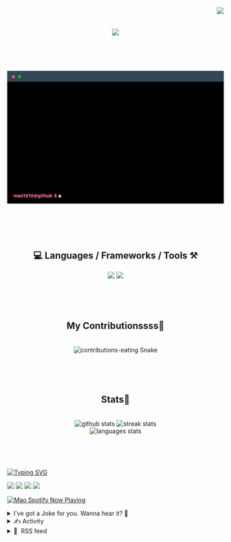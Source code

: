 <!-- VISITOR BADGE -->
<!-- https://github.com/hehuapei/visitor-badge -->

<img align="right" src="https://visitor-badge.laobi.icu/badge?page_id=mao1910.mao1910&left_color=%2379DAF9&right_color=%23FE6E96" />


<!-- TYPING SVG -->
<!-- https://github.com/DenverCoder1/readme-typing-svg -->

<h1 align="center">
    <img src="https://readme-typing-svg.herokuapp.com/?font=Righteous&size=35&center=true&vCenter=true&width=500&height=70&color=FE6E96&font=poppins&duration=5000&lines=Hi+There!+👋;+I'm+Mao!;" />
</h1>

<br/>

<!-- CODE/TERMINAL ABOUT ME -->
<h1 align="center">
<img src="./assets/terminal-5.gif" alt="Terminal" />
</h1>

<br/><br/><br/>


<!-- TECHNOLOGIES LOGOS -->
<!-- https://github.com/tandpfun/skill-icons -->

<h2 align="center">💻 Languages / Frameworks / Tools ⚒️</h2>
<div align="center">
    <img src="https://skillicons.dev/icons?i=javascript,typescript,angular,react,html,css,scss,bootstrap,cs,java,spring" />
    <img src="https://skillicons.dev/icons?i=flutter,firebase,supabase,mysql,git,github,gitlab,vscode,idea,maven,figma" />
</div>

<br/><br/><br/>


<!-- CONTRIBUTIONS SNAKE GAME -->
<!-- https://github.com/Platane/snk -->

<div align="center">
  <h2> My Contributionssss🐍 </h2>
  <br>
  <img alt="contributions-eating Snake" src="https://raw.githubusercontent.com/mao1910/mao1910/output/github-contribution-grid-snake.svg" />

  <!-- Four lines below suggested by Planate for Dark mode-->
  <picture>
  <source media="(prefers-color-scheme: dark)" srcset="github-snake-dark.svg" />
  <source media="(prefers-color-scheme: light)" srcset="github-snake.svg" />
  </picture>
  
  <br/><br/><br/>
</div>


<!-- GITHUB STATS -->
<!-- https://github.com/DenverCoder1/github-readme-streak-stats -->
<!-- https://github.com/anuraghazra/github-readme-stats -->
<!-- https://github-readme-stats-mao1910.vercel.app/ My own Vercel deployment-->

<h2 align="center"> Stats📝 </h2>
  <br>
<div align=center>
  <img width=429 src="https://github-readme-stats-mao1910.vercel.app/api?username=mao1910&count_private=true&show_icons=true&theme=dracula&rank_icon=github&hide=contribs&border_radius=10&border_color=79DAF9" alt="github stats"/>
  <img width=396 src="https://streak-stats.demolab.com/?user=mao1910&count_private=true&theme=dracula&currStreakNum=79DAF9&currStreakLabel=FE6E96&border_radius=10&border=79DAF9" alt="streak stats"/>
  <br/>
  <img src="https://github-readme-stats-mao1910.vercel.app/api/top-langs/?username=mao1910&layout=compact&theme=dracula&border_radius=10&size_weight=0.5&count_weight=0.5&border_color=79DAF9" alt="languages stats" />
</div>

<br/><br/><br/>


<!-- FOOTER -->
<!-- https://github.com/DenverCoder1/readme-typing-svg -->
<!-- https://readme-typing-svg.demolab.com/demo/ -->

<a href="https://git.io/typing-svg"><img src="https://readme-typing-svg.demolab.com?font=Poppins&pause=1000&color=FE6E96&width=535&lines=Thanks+for+dropping+by!;Feel+free+to+check+any+of+the+Socials+below+%F0%9F%91%87;Or+the+Joke+Of+The+Day+if+you're+down+for+a+giggle+%F0%9F%98%9D;Hope+to+see+you+again+%F0%9F%91%8A;Uh%3F+You're+still+here%3F;Well...+I'm+running+out+of+things+to+say...;Tell+you+what%2C+due+to+your+effort+and+perseverance%2C;I+shall+present+you+with+a+short+poem%3A;%22To+code%2C+or+not+to+code%2C+that+is+the+question%3A;Whether+'tis+nobler+in+the+IDE+to+debug;The+errors+and+issues+of+outrageous+software%2C;Or+to+take+up+the+keyboard+against+a+sea+of+bugs;And+by+coding%2C+end+them.%22;by+William+Shakespeare%2C+probably.+;Pretty+sure+that's+Hamlet's.;Alrighty%2C+this+has+been+fun.;But+I'll+restart+the+loop+now...+see+ya+soon!" alt="Typing SVG" /></a>


<!--  SOCIAL NETWORKS -->
<!-- https://github.com/alexandresanlim/Badges4-README.md-Profile -->

  <div> 
    <a href="https://www.linkedin.com/" target="_blank"><img src="https://img.shields.io/badge/-LinkedIn-%230077B5?style=for-the-badge&logo=linkedin&logoColor=white" target="_blank"></a> <!-- ADD LINKEDIN PROFILE -->
    <a href = "https://www.google.com"><img src="https://img.shields.io/badge/Portfolio-4285F4?style=for-the-badge&logo=Google-chrome&logoColor=white" target="_blank"></a> <!-- ADD PORTFOLIO WEBSITE -->
    <a href="https://discord.gg" target="_blank"><img src="https://img.shields.io/badge/Discord-7289DA?style=for-the-badge&logo=discord&logoColor=white" target="_blank"></a> <!-- ADD DISCORD -->
    <a href = "mao1910dev@gmail.com"><img src="https://img.shields.io/badge/Gmail-D14836?style=for-the-badge&logo=gmail&logoColor=white" target="_blank"></a>
  </div>


<!-- SPOTIFY PLAYING-->
<!-- https://github.com/novatorem/novatorem -->
<!-- https://spotify-now-playing-novatorem-git-main-mao1910.vercel.app/ My own Vercel deployment-->

[<img width=438px src="https://spotify-now-playing-git-main-mao1910.vercel.app//api/spotify/?border_color=FE6E96" alt="Mao Spotify Now Playing" />](https://open.spotify.com/user/31542et242zglhf42ydrtqgvuvde)


<!-- JOKE OF THE DAY -->
<!-- https://github.com/ABSphreak/readme-jokes -->
<!-- https://readme-jokes-git-master-mao1910.vercel.app/ My own Vercel deployment-->

<details>
<summary>I've got a Joke for you. Wanna hear it? 🙈</summary>

<br/>

 <tr>
 <td style="padding-top:4px"><img src = "https://readme-jokes-git-master-mao1910.vercel.app/api?&theme=dracula"></td>
 </tr>

</details>


<!-- ACTIVITY -->
<!-- https://github.com/jamesgeorge007/github-activity-readme -->


<details>
<summary>✍️ Activity</summary>

<br/>
<!-- START_SECTION:activity -->
<!--END_SECTION:activity-->

</details>


<!-- RSS FEED -->
<!-- https://github.com/gautamkrishnar/blog-post-workflow -->


<details>
<summary>📕 &nbsp;RSS feed</summary>

<br/>

<!-- BLOG-POST-LIST:START -->
 #### - [Scoped C# - What you need to know (Guide)](https://dev.to/bytehide/scoped-c-what-you-need-to-know-guide-1a4g) 
 <details><summary>Article</summary> <p>Hey there, C# enthusiasts and pros alike! Buckle up as we dive deep into the ocean of C# to uncover the true essence of ‘Scoped C#’. This journey promises to be exciting, immersive, and informative. Just like Captain Nemo’s Nautilus, we are heading for a deep dive. Ready?</p>

<h2>
  
  
  Understanding the Concept of Scoped C#
</h2>

<p>Scoped C# is a versatile feature that allows programmers to manage the lifetimes of objects, encapsulating them within blocks of code or methods. The main essence of ‘Scoped C#’ lies in controlling the accessibility and duration of variables and objects. Let’s dig deeper into this concept, unveiling the myriad facets of it as we go along.</p>

<p>A scope in C# can be defined as a block of code where a variable or a function has its existence. It’s like a house where your variables and functions live. When we talk about scoped C#, it’s about how and where in the ‘house’ these variables and functions are defined and used.<br>
</p>

<div class="highlight js-code-highlight">
<pre class="highlight csharp"><code><span class="c1">//class-level scope: variable can be accessed by all methods within the class</span>
<span class="k">public</span> <span class="k">class</span> <span class="nc">SampleClass</span>
<span class="p">{</span>
    <span class="kt">int</span> <span class="n">classLevelVariable</span> <span class="p">=</span> <span class="m">1</span><span class="p">;</span>

    <span class="k">void</span> <span class="nf">MethodOne</span><span class="p">()</span>
    <span class="p">{</span>
        <span class="kt">int</span> <span class="n">methodOneVariable</span> <span class="p">=</span> <span class="n">classLevelVariable</span><span class="p">;</span> <span class="c1">// OK</span>
    <span class="p">}</span>

    <span class="k">void</span> <span class="nf">MethodTwo</span><span class="p">()</span>
    <span class="p">{</span>
        <span class="kt">int</span> <span class="n">methodTwoVariable</span> <span class="p">=</span> <span class="n">classLevelVariable</span><span class="p">;</span> <span class="c1">// Also OK</span>
    <span class="p">}</span>
<span class="p">}</span>
</code></pre>

</div>



<p>Here, classLevelVariable is defined at the class level and hence, its scope extends to all methods within the SampleClass.</p>

<h3>
  
  
  Importance of Scoped C#
</h3>

<p>Understanding C# scoping is imperative for any C# developer. Not only it helps us control the visibility and lifespan of your variables and objects, but it also aids in maintaining code neatness and reducing errors.</p>

<p>When we talk about scoping, variables are like your belongings and scopes are like rooms in a house. You wouldn’t want your personal belongings scattered all over the house, would you? The same concept applies in programming. Scoped C# ensures that each variable and object stays confined to its appropriate block (room), facilitating organized and error-free code.<br>
</p>

<div class="highlight js-code-highlight">
<pre class="highlight csharp"><code><span class="k">public</span> <span class="k">void</span> <span class="nf">SampleMethod</span><span class="p">()</span>
<span class="p">{</span>
    <span class="c1">// Local scope inside a method</span>
    <span class="kt">int</span> <span class="n">localVariable</span> <span class="p">=</span> <span class="m">1</span><span class="p">;</span>

    <span class="k">if</span> <span class="p">(</span><span class="k">true</span><span class="p">)</span>
    <span class="p">{</span>
        <span class="c1">// Block scope inside the 'if' statement</span>
        <span class="kt">int</span> <span class="n">blockVariable</span> <span class="p">=</span> <span class="n">localVariable</span><span class="p">;</span> <span class="c1">// OK</span>
    <span class="p">}</span>

    <span class="c1">// Error: blockVariable doesn't exist here</span>
    <span class="kt">int</span> <span class="n">anotherVariable</span> <span class="p">=</span> <span class="n">blockVariable</span><span class="p">;</span> 
<span class="p">}</span>
</code></pre>

</div>



<p>In this example, the blockVariable is defined within the ‘if’ block and is not accessible outside it. Trying to use blockVariable outside the ‘if’ block results in an error. This prevents misuse and creates clear, compartmentalized (or “scoped”) code.<br>
</p>

<div class="highlight js-code-highlight">
<pre class="highlight csharp"><code><span class="k">using</span> <span class="p">(</span><span class="n">SqlConnection</span> <span class="n">connection</span> <span class="p">=</span> <span class="k">new</span> <span class="nf">SqlConnection</span><span class="p">(</span><span class="n">connectionString</span><span class="p">))</span>
<span class="p">{</span>
    <span class="n">connection</span><span class="p">.</span><span class="nf">Open</span><span class="p">();</span>
    <span class="c1">// Perform database operations</span>
    <span class="kt">var</span> <span class="n">command</span> <span class="p">=</span> <span class="k">new</span> <span class="nf">SqlCommand</span><span class="p">(</span><span class="n">queryString</span><span class="p">,</span> <span class="n">connection</span><span class="p">);</span>
    <span class="n">command</span><span class="p">.</span><span class="nf">ExecuteNonQuery</span><span class="p">();</span>
<span class="p">}</span> 
<span class="c1">// Connection is automatically closed as we leave the defined scope</span>
</code></pre>

</div>



<p>Here, the scope is clearly defined for the SqlConnection object. The database connection is automatically closed once we step out of the using block. This way, Scoped C# not only makes your code manageable and efficient but also ensures optimal use of resources by automatically handling the disposal of objects saving you from potential memory leaks.</p>

<p>As you can see, learning the ropes of scoping in C# is more than just the icing on the cake — it’s more like the entire recipe!</p>

<h2>
  
  
  Introduction to AddScoped C#
</h2>

<p>The term ‘AddScoped C#’ might seem like techno-jargon at first, but once you understand it, you’ll see it’s rather straightforward. It’s a method that comes from ASP.NET Core’s built-in service container. It is used for setting up services to be used via dependency injection.</p>

<p>When we say AddScoped, it means a new instance of the specified service is created and shared within each individual request to the application. That’s how it helps in managing resource utilization and isolation during the processing of HTTP requests.</p>

<p>Here’s a little secret: <em>AddScoped</em> is like the tailor of the programming world – just like a tailor stitches each outfit uniquely for each customer order, AddScoped creates a unique service instance for each unique request.<br>
</p>

<div class="highlight js-code-highlight">
<pre class="highlight csharp"><code><span class="k">public</span> <span class="k">void</span> <span class="nf">ConfigureServices</span><span class="p">(</span><span class="n">IServiceCollection</span> <span class="n">services</span><span class="p">)</span>
<span class="p">{</span>
    <span class="n">services</span><span class="p">.</span><span class="n">AddScoped</span><span class="p">&lt;</span><span class="n">IMyService</span><span class="p">,</span> <span class="n">MyService</span><span class="p">&gt;();</span>
<span class="p">}</span>
</code></pre>

</div>



<p>By invoking ‘AddScoped’ in the ‘ConfigureServices’ method, you’re telling .NET to add a scoped service of type ‘IMyService’ that, when requested, will return an instance of ‘MyService’.</p>

<h3>
  
  
  Use Cases of AddScoped C#
</h3>

<p>It’s easy to get lost in the world of codes and methods. That’s why it’s important to understand where and how to use our newly acquired AddScoped knowledge. In C#, whenever we need to maintain a consistent behavior within a single transaction or a single HTTP request, that’s where AddScoped comes into play. Let’s say we are processing an HTTP Request in an MVC application and we have a service that retrieves user data from a database.<br>
</p>

<div class="highlight js-code-highlight">
<pre class="highlight csharp"><code><span class="n">services</span><span class="p">.</span><span class="n">AddScoped</span><span class="p">&lt;</span><span class="n">IUserDataService</span><span class="p">,</span> <span class="n">UserDataService</span><span class="p">&gt;();</span>
</code></pre>

</div>



<p>This code registers the UserDataService using an interface IUserDataService with a scoped lifetime. This means, within the scope of a single request, whenever IUserDataService is injected or used, it will provide the same instance of UserDataService. This ensures data consistency within a single transaction or request.</p>

<p>Let’s look at another scenario. Suppose you have a shopping cart functionality and you want each user or client to maintain their own cart-contents during their session or while their request is being processed.<br>
</p>

<div class="highlight js-code-highlight">
<pre class="highlight csharp"><code><span class="n">services</span><span class="p">.</span><span class="n">AddScoped</span><span class="p">&lt;</span><span class="n">IShoppingCartService</span><span class="p">,</span> <span class="n">ShoppingCartService</span><span class="p">&gt;();</span>
</code></pre>

</div>



<p>Here, the ShoppingCartService instance created for each unique request (or user) will be different, ensuring a unique, private cart for each user.</p>

<p>In essence, AddScoped proves to be a game-changer in scenarios demanding consistency per request and user-specific behavioral patterns. It simplifies resource management and enables smoother application performance. It’s like having a personal assistant entrusted with the task of remembering and managing specific chores for you; it’s that efficient!</p>

<h3>
  
  
  Implementing C# File Scoped Namespace in Projects
</h3>

<p>Time to dive into the practical world and iron out the theory with some concrete examples of file scoped namespace.</p>

<p>The traditional namespace declaration looked something like this:<br>
</p>

<div class="highlight js-code-highlight">
<pre class="highlight csharp"><code><span class="k">namespace</span> <span class="nn">Project</span>
<span class="p">{</span>
    <span class="k">class</span> <span class="nc">MyClass</span>
    <span class="p">{</span>
    <span class="p">}</span>
<span class="p">}</span>
</code></pre>

</div>



<p>In the above lines of code, we’ve created a namespace ‘Project’ and a class ‘MyClass’. You can see ‘MyClass’ is indented as it is inside the namespace ‘Project’ braces.</p>

<p>While nothing is wrong with this approach, C# 10 presents the file-scoped namespace, allowing for a sleeker declaration.<br>
</p>

<div class="highlight js-code-highlight">
<pre class="highlight csharp"><code><span class="k">namespace</span> <span class="nn">Project</span><span class="p">;</span>
<span class="k">class</span> <span class="nc">MyClass</span>
<span class="p">{</span>
<span class="p">}</span>
</code></pre>

</div>



<p>As you can notice, the class declaration is at the same indent level as the namespace declaration itself. Not a single character more than necessary. You can immediately notice how it removes the extra indentations and reduces the clutter in the code, making it more readable.</p>

<p>This is the power of the “C# file scoped namespace”. It serves to be a crucial organizational tool that works wonders for larger files where there are multiple classes, as it significantly cuts down on unnecessary indentation.</p>

<p>Imagine having a large piece of code that spans multiple pages; decluttering and tidiness that file-scoped namespace offers can be a real lifesaver. The less clutter there is, the easier it is to read and maintain the code. So next time you’re working on a large project, consider using the file-scoped namespace feature to give your code a cleaner and neater look and enhance readability.</p>

<p>C# Scoped Services form a significant part of the ASP.NET core services. Generally, three types of service lifetimes exist in ASP.NET Core: Singleton, Transient, and Scoped. Scoped services hold a unique position as they are created once per client request (connection). This allows you to share resources within a request, making your programming more efficient.</p>

<h3>
  
  
  Advantages of C# Scoped Services
</h3>

<p>There are several advantages to using Scoped services in C#. Here are a few of them with corresponding code examples.</p>

<ul>
<li>  <strong>Share Resources</strong> – Scoped services allow you to instantiate a service once and share it across your application. This can be advantageous when several parts of complex applications need to communicate with each other, as shown below:
</li>
</ul>

<div class="highlight js-code-highlight">
<pre class="highlight csharp"><code><span class="k">public</span> <span class="k">void</span> <span class="nf">ConfigureServices</span><span class="p">(</span><span class="n">IServiceCollection</span> <span class="n">services</span><span class="p">)</span>
<span class="p">{</span>
    <span class="c1">// Registering our service with AddScoped </span>
    <span class="n">services</span><span class="p">.</span><span class="n">AddScoped</span><span class="p">&lt;</span><span class="n">IMyService</span><span class="p">,</span> <span class="n">MyService</span><span class="p">&gt;();</span>
    <span class="c1">// Now MyService can be shared and utilized within the application scope</span>
<span class="p">}</span>
</code></pre>

</div>



<p>In this code example, we’ve added to the collection of services. This service can now be shared and utilized within the application scope.</p>

<ul>
<li>  <strong>Less Memory Consumption</strong> – Since the service is created once for each user request, rather than each call within the request, there is less memory consumption as compared to Transient services. This aids in creating applications that are memory efficient.
</li>
</ul>

<div class="highlight js-code-highlight">
<pre class="highlight csharp"><code><span class="k">public</span> <span class="k">class</span> <span class="nc">MyController</span> <span class="p">:</span> <span class="n">Controller</span>
<span class="p">{</span>
    <span class="k">private</span> <span class="k">readonly</span> <span class="n">IMyService</span> <span class="n">_myService</span><span class="p">;</span> <span class="c1">// Scoped service instance</span>

    <span class="c1">// The instance is injected through a constructor</span>
    <span class="k">public</span> <span class="nf">MyController</span><span class="p">(</span><span class="n">IMyService</span> <span class="n">myService</span><span class="p">)</span>
    <span class="p">{</span>
        <span class="n">_myService</span> <span class="p">=</span> <span class="n">myService</span><span class="p">;</span>
    <span class="p">}</span>

    <span class="k">public</span> <span class="n">IActionResult</span> <span class="nf">Index</span><span class="p">()</span>
    <span class="p">{</span>
        <span class="n">_myService</span><span class="p">.</span><span class="nf">DoThings</span><span class="p">();</span> <span class="c1">// Usage of the same instance initiated per request</span>
        <span class="k">return</span> <span class="nf">View</span><span class="p">();</span>
    <span class="p">}</span>
<span class="p">}</span>
</code></pre>

</div>



<p>In this code example, any usage of the object in an action method would refer to the same instance of throughout the entire request.</p>

<ul>
<li>  <strong>Better Data Consistency</strong> – If a service is retrieving and working on data, Scoped services provide better data consistency since the same instance of the service is used through a single request.
</li>
</ul>

<div class="highlight js-code-highlight">
<pre class="highlight csharp"><code><span class="k">public</span> <span class="k">class</span> <span class="nc">MyActionFilter</span> <span class="p">:</span> <span class="n">IActionFilter</span>
<span class="p">{</span>
    <span class="k">private</span> <span class="k">readonly</span> <span class="n">IMyDataService</span> <span class="n">_myDataService</span><span class="p">;</span>

    <span class="k">public</span> <span class="nf">MyActionFilter</span><span class="p">(</span><span class="n">IMyDataService</span> <span class="n">myDataService</span><span class="p">)</span>
    <span class="p">{</span>
        <span class="n">_myDataService</span> <span class="p">=</span> <span class="n">myDataService</span><span class="p">;</span>
    <span class="p">}</span>

    <span class="k">public</span> <span class="k">void</span> <span class="nf">OnActionExecuting</span><span class="p">(</span><span class="n">ActionExecutingContext</span> <span class="n">context</span><span class="p">)</span>
    <span class="p">{</span>
        <span class="kt">var</span> <span class="n">data</span> <span class="p">=</span> <span class="n">_myDataService</span><span class="p">.</span><span class="nf">RetrieveData</span><span class="p">();</span>
        <span class="c1">// The same instance of MyDataService is used for retrieving data</span>
    <span class="p">}</span>

    <span class="k">public</span> <span class="k">void</span> <span class="nf">OnActionExecuted</span><span class="p">(</span><span class="n">ActionExecutedContext</span> <span class="n">context</span><span class="p">)</span> <span class="p">{</span> <span class="p">}</span>
<span class="p">}</span>
</code></pre>

</div>



<p>In this case, the instance of is kept consistent throughout the request, ensuring that all data operations are synchronized.</p>

<p>However, just like the two sides of a coin, C# Scoped Services also have certain limitations. So be aware and conscious of how and where you are using them.</p>

<h3>
  
  
  Disadvantages of C# Scoped Services
</h3>

<ul>
<li>  <strong>Not Suitable for Multi-Threaded Environments</strong> – In a multi-threaded environment, Scoped services can lead to problems since they are not thread safe. Multiple threads can potentially modify service data simultaneously, creating a data inconsistency.</li>
<li>  <strong>Limited Lifetime</strong> – Scoped services have a lifetime only for the duration of a single request. The service must be created again for every new request, which can possibly introduce additional computation.</li>
<li>  <strong>Potential Memory Leaks</strong> – If Scoped services are not properly disposed of, they can create memory leaks. The developer must ensure that the services are correctly disposed of after the request finishes.</li>
</ul>

<p>What’s important to take away from this discussion is that choosing scopes for your services is critical. Their choice and utilization depends on the lifecycle required, whether they involve database communication, or whether concurrent access is possible, among others. In conclusion, a <a href="https://www.bytehide.com/blog/solid-principles-in-csharp">solid</a> understanding of Scoped services and their applicability in C# programming will certainly allow more efficient and coherent coding practices.</p>

<h3>
  
  
  A Closer Look at C# CreateScope Method
</h3>

<p>As a C# developer, frequently you might find yourself in a situation where you need to create your own scope for services. This is particularly the case when you’re handling background tasks or hosted services. The in C# is an apt method for such situations.</p>

<h3>
  
  
  Boost Your Coding Practices with CreateScope C#
</h3>

<p>The ‘CreateScope’ method provided by the .NET core’s built-in IoC container enables you to create a new DI (Dependency Injection) scope within your application. Here’s a simple code snippet to illustrate this:<br>
</p>

<div class="highlight js-code-highlight">
<pre class="highlight csharp"><code>    <span class="k">using</span> <span class="p">(</span><span class="kt">var</span> <span class="n">scope</span> <span class="p">=</span> <span class="n">serviceProvider</span><span class="p">.</span><span class="nf">CreateScope</span><span class="p">())</span>
    <span class="p">{</span>
        <span class="kt">var</span> <span class="n">service</span> <span class="p">=</span> <span class="n">scope</span><span class="p">.</span><span class="n">ServiceProvider</span><span class="p">.</span><span class="n">GetService</span><span class="p">&lt;</span><span class="n">MyService</span><span class="p">&gt;();</span>
        <span class="c1">// Utilize the service</span>
    <span class="p">}</span>
</code></pre>

</div>



<p>In the code snippet above, the method is employed to orchestrate a new Dependency Injection (DI) scope. Within this scope, we can call to access any scoped services. The statement ensures our scope is properly disposed of at the end of the block.</p>

<p>So I guess our journey is coming to an end, my friend. This tour of the awesome island of ‘Scoped C#’ must have been enriching, wasn’t it? As it’s said, knowledge is best put to use when shared. So, why not pass along the wisdom and see the magic of ‘Scoped C#’ spreading in the coding universe. Happy coding!</p>

 </details> 
 <hr /> 

 #### - [Using Bash and Python Together](https://dev.to/sm0ke/using-bash-and-python-together-2bli) 
 <details><summary>Article</summary> <p>Hello Coders! </p>

<p><strong><a href="https://www.docs.deploypro.dev/blog/using-bash-and-python">Using Bash and Python together</a></strong> to automate tasks on a Linux system is a powerful combination. <strong>Bash</strong> is the default shell in most Linux distributions, and <strong>Python</strong> is a versatile scripting language. <code>Thanks for reading!</code></p>




<p>Here's a step-by-step guide on how to get started with using them together for automation:</p>

<h2>
  
  
  <strong>Install Python</strong>
</h2>

<p>Most Linux distributions come with Python preinstalled. You can check the installed Python version by running:<br>
</p>

<div class="highlight js-code-highlight">
<pre class="highlight shell"><code><span class="nv">$ </span>python <span class="nt">--version</span>
</code></pre>

</div>



<p>If Python is not installed or you want to use a specific version, you can install it using your distribution's package manager. For example, on Ubuntu:<br>
</p>

<div class="highlight js-code-highlight">
<pre class="highlight shell"><code><span class="nv">$ </span><span class="nb">sudo </span>apt-get update
<span class="nv">$ </span><span class="nb">sudo </span>apt-get <span class="nb">install </span>python3
</code></pre>

</div>





<h2>
  
  
  ✅ <strong>Write Python Scripts</strong>
</h2>

<p>Create Python scripts to perform specific tasks or automation. Python is a versatile language for various automation needs, from file manipulation to web scraping. <br>
You can use Python's built-in libraries or install additional packages as needed.</p>

<p>Here's a <strong>simple example of a Python</strong> script that prints "Hello, World!" to the terminal:<br>
</p>

<div class="highlight js-code-highlight">
<pre class="highlight python"><code><span class="c1">#!/usr/bin/env python3
</span>
<span class="k">print</span><span class="p">(</span><span class="s">"Hello, World!"</span><span class="p">)</span>
</code></pre>

</div>



<blockquote>
<p><strong>Make Scripts Executable</strong>:</p>
</blockquote>

<p>To run <strong>Python</strong> scripts as executable files from the command line, you need to make them executable. You can do this using the <code>chmod</code> command. For example:<br>
</p>

<div class="highlight js-code-highlight">
<pre class="highlight shell"><code><span class="nb">chmod</span> +x myscript.py
</code></pre>

</div>





<h2>
  
  
  ✅ <strong>Use Bash for Script Execution</strong>
</h2>

<p>You can use Bash to call and execute your Python scripts. For instance:<br>
</p>

<div class="highlight js-code-highlight">
<pre class="highlight shell"><code><span class="c">#!/bin/bash</span>

python3 myscript.py
</code></pre>

</div>



<h2>
  
  
  ✅ <strong>Pass Command-Line Arguments</strong>
</h2>

<p>You can pass command-line arguments to your Python script from Bash. These arguments can be used to customize the behavior of your script. <br>
In Python, you can access these arguments using the <code>sys.argv</code> list from the <code>sys</code> module. For example:<br>
</p>

<div class="highlight js-code-highlight">
<pre class="highlight python"><code><span class="c1">#!/usr/bin/env python3
</span><span class="kn">import</span> <span class="nn">sys</span>

<span class="k">if</span> <span class="nb">len</span><span class="p">(</span><span class="n">sys</span><span class="p">.</span><span class="n">argv</span><span class="p">)</span> <span class="o">&gt;</span> <span class="mi">1</span><span class="p">:</span>
    <span class="k">print</span><span class="p">(</span><span class="s">"Hello, "</span> <span class="o">+</span> <span class="n">sys</span><span class="p">.</span><span class="n">argv</span><span class="p">[</span><span class="mi">1</span><span class="p">]</span> <span class="o">+</span> <span class="s">"!"</span><span class="p">)</span>
<span class="k">else</span><span class="p">:</span>
    <span class="k">print</span><span class="p">(</span><span class="s">"Hello, World!"</span><span class="p">)</span>
</code></pre>

</div>



<p>When calling this script from Bash, you can provide a name as an argument: <code>./myscript.py Alice</code> will print "Hello, Alice!"</p>




<h2>
  
  
  ✅ <strong>Automate Common Tasks</strong>
</h2>

<p>Identify tasks you want to automate on your Linux system. These tasks can range from file operations, backups, system maintenance, and more.</p>

<p>Write Python scripts that perform these tasks, and use Bash scripts to schedule them with tools like <code>cron</code> for regular execution.</p>




<h2>
  
  
  ✅ <strong>Error Handling and Logging</strong>
</h2>

<p>Implement error handling and logging in your Python scripts to capture and handle exceptions gracefully. This ensures that you can troubleshoot issues and monitor the automation process effectively.</p>




<h2>
  
  
  ✅ <strong>Security Considerations</strong>
</h2>

<p>Be mindful of security when automating tasks. Avoid storing sensitive information like passwords in plain text within your scripts. Instead, use secure methods like environment variables or encrypted files.</p>




<h2>
  
  
  ✅ <strong>Testing and Debugging</strong>
</h2>

<p>Test your scripts thoroughly in a safe environment before deploying them for production use. Use debugging tools available in both Bash and Python to troubleshoot issues.</p>




<h2>
  
  
  ✅ More Advanced Samples
</h2>

<p>Here are a few more advanced examples of using Bash and Python together for automation on a Linux system:</p>

<h3>
  
  
  <strong>Automated Backup Script</strong>
</h3>

<p>This script combines Bash and Python to create an automated backup system. It identifies files to back up, compresses them, adds a timestamp, and stores them in a specified backup directory.<br>
</p>

<div class="highlight js-code-highlight">
<pre class="highlight shell"><code><span class="c">#!/bin/bash</span>

<span class="c"># Define backup directory and create it if it doesn't exist</span>
<span class="nv">backup_dir</span><span class="o">=</span><span class="s2">"/path/to/backup"</span>
<span class="nb">mkdir</span> <span class="nt">-p</span> <span class="nv">$backup_dir</span>

<span class="c"># Create a timestamp for the backup</span>
<span class="nv">timestamp</span><span class="o">=</span><span class="si">$(</span><span class="nb">date</span> +%Y%m%d%H%M%S<span class="si">)</span>

<span class="c"># Define directories to back up</span>
<span class="nv">source_dir</span><span class="o">=</span><span class="s2">"/path/to/source"</span>

<span class="c"># Archive and compress the source directory</span>
<span class="nb">tar</span> <span class="nt">-czf</span> <span class="nv">$backup_dir</span>/backup_<span class="nv">$timestamp</span>.tar.gz <span class="nt">-C</span> <span class="nv">$source_dir</span> <span class="nb">.</span>

<span class="c"># Optionally, remove old backups to save space</span>
find <span class="nv">$backup_dir</span> <span class="nt">-type</span> f <span class="nt">-mtime</span> +7 <span class="nt">-exec</span> <span class="nb">rm</span> <span class="o">{}</span> <span class="se">\;</span>
</code></pre>

</div>






<h3>
  
  
  <strong>Automated System Monitoring Script</strong>
</h3>

<p>This script uses Bash to collect system information and Python to send notifications. <br>
It periodically checks system metrics like CPU usage, memory usage, and disk space and sends an email notification if any metrics exceed predefined thresholds.<br>
</p>

<div class="highlight js-code-highlight">
<pre class="highlight shell"><code><span class="c">#!/bin/bash</span>

<span class="c"># Define threshold values</span>
<span class="nv">max_cpu_usage</span><span class="o">=</span>80
<span class="nv">max_memory_usage</span><span class="o">=</span>90
<span class="nv">min_disk_space</span><span class="o">=</span>10

<span class="c"># Get system metrics</span>
<span class="nv">cpu_usage</span><span class="o">=</span><span class="si">$(</span>top <span class="nt">-b</span> <span class="nt">-n</span> 1 | <span class="nb">awk</span> <span class="s1">'/%Cpu/{print $2}'</span><span class="si">)</span>
<span class="nv">memory_usage</span><span class="o">=</span><span class="si">$(</span>free <span class="nt">-m</span> | <span class="nb">awk</span> <span class="s1">'/Mem/{printf("%.2f", $3/$2*100)}'</span><span class="si">)</span>
<span class="nv">disk_space</span><span class="o">=</span><span class="si">$(</span><span class="nb">df</span> <span class="nt">-h</span> / | <span class="nb">awk</span> <span class="s1">'/\//{print $5}'</span> | <span class="nb">sed</span> <span class="s1">'s/%//'</span><span class="si">)</span>

<span class="c"># Check and send notifications if thresholds are exceeded</span>
<span class="k">if</span> <span class="o">((</span> <span class="si">$(</span><span class="nb">echo</span> <span class="s2">"</span><span class="nv">$cpu_usage</span><span class="s2"> &gt; </span><span class="nv">$max_cpu_usage</span><span class="s2">"</span> | bc <span class="nt">-l</span><span class="si">)</span> <span class="o">))</span><span class="p">;</span> <span class="k">then
    </span>python3 send_notification.py <span class="s2">"High CPU Usage Alert: </span><span class="nv">$cpu_usage</span><span class="s2">%"</span>
<span class="k">fi

if</span> <span class="o">((</span> <span class="si">$(</span><span class="nb">echo</span> <span class="s2">"</span><span class="nv">$memory_usage</span><span class="s2"> &gt; </span><span class="nv">$max_memory_usage</span><span class="s2">"</span> | bc <span class="nt">-l</span><span class="si">)</span> <span class="o">))</span><span class="p">;</span> <span class="k">then
    </span>python3 send_notification.py <span class="s2">"High Memory Usage Alert: </span><span class="nv">$memory_usage</span><span class="s2">%"</span>
<span class="k">fi

if</span> <span class="o">((</span> <span class="si">$(</span><span class="nb">echo</span> <span class="s2">"</span><span class="nv">$disk_space</span><span class="s2"> &lt; </span><span class="nv">$min_disk_space</span><span class="s2">"</span> | bc <span class="nt">-l</span><span class="si">)</span> <span class="o">))</span><span class="p">;</span> <span class="k">then
    </span>python3 send_notification.py <span class="s2">"Low Disk Space Alert: </span><span class="nv">$disk_space</span><span class="s2">%"</span>
<span class="k">fi</span>
</code></pre>

</div>



<p>In this script, <code>send_notification.py</code> is a Python script that sends email or other types of notifications using libraries like <code>smtplib</code>.</p>




<h3>
  
  
  <strong>Web Scraping and Data Analysis Script</strong>
</h3>

<p>This script uses Python's BeautifulSoup library for web scraping and data analysis. It fetches data from a website, parses it, and performs data analysis or visualization tasks.<br>
</p>

<div class="highlight js-code-highlight">
<pre class="highlight python"><code><span class="c1">#!/usr/bin/env python3
</span><span class="kn">import</span> <span class="nn">requests</span>
<span class="kn">from</span> <span class="nn">bs4</span> <span class="kn">import</span> <span class="n">BeautifulSoup</span>
<span class="kn">import</span> <span class="nn">pandas</span> <span class="k">as</span> <span class="n">pd</span>
<span class="kn">import</span> <span class="nn">matplotlib.pyplot</span> <span class="k">as</span> <span class="n">plt</span>

<span class="c1"># Define the URL to scrape
</span><span class="n">url</span> <span class="o">=</span> <span class="s">"https://example.com/data"</span>
<span class="n">response</span> <span class="o">=</span> <span class="n">requests</span><span class="p">.</span><span class="n">get</span><span class="p">(</span><span class="n">url</span><span class="p">)</span>

<span class="c1"># Parse HTML content
</span><span class="n">soup</span> <span class="o">=</span> <span class="n">BeautifulSoup</span><span class="p">(</span><span class="n">response</span><span class="p">.</span><span class="n">text</span><span class="p">,</span> <span class="s">"html.parser"</span><span class="p">)</span>

<span class="c1"># Extract and process data
</span><span class="n">data</span> <span class="o">=</span> <span class="p">[]</span>
<span class="k">for</span> <span class="n">item</span> <span class="ow">in</span> <span class="n">soup</span><span class="p">.</span><span class="n">find_all</span><span class="p">(</span><span class="s">"div"</span><span class="p">,</span> <span class="n">class_</span><span class="o">=</span><span class="s">"data-item"</span><span class="p">):</span>
    <span class="n">value</span> <span class="o">=</span> <span class="n">item</span><span class="p">.</span><span class="n">find</span><span class="p">(</span><span class="s">"span"</span><span class="p">,</span> <span class="n">class_</span><span class="o">=</span><span class="s">"value"</span><span class="p">).</span><span class="n">text</span>
    <span class="n">label</span> <span class="o">=</span> <span class="n">item</span><span class="p">.</span><span class="n">find</span><span class="p">(</span><span class="s">"span"</span><span class="p">,</span> <span class="n">class_</span><span class="o">=</span><span class="s">"label"</span><span class="p">).</span><span class="n">text</span>
    <span class="n">data</span><span class="p">.</span><span class="n">append</span><span class="p">((</span><span class="n">label</span><span class="p">,</span> <span class="nb">float</span><span class="p">(</span><span class="n">value</span><span class="p">)))</span>

<span class="c1"># Create a DataFrame
</span><span class="n">df</span> <span class="o">=</span> <span class="n">pd</span><span class="p">.</span><span class="n">DataFrame</span><span class="p">(</span><span class="n">data</span><span class="p">,</span> <span class="n">columns</span><span class="o">=</span><span class="p">[</span><span class="s">"Label"</span><span class="p">,</span> <span class="s">"Value"</span><span class="p">])</span>

<span class="c1"># Plot data
</span><span class="n">plt</span><span class="p">.</span><span class="n">bar</span><span class="p">(</span><span class="n">df</span><span class="p">[</span><span class="s">"Label"</span><span class="p">],</span> <span class="n">df</span><span class="p">[</span><span class="s">"Value"</span><span class="p">])</span>
<span class="n">plt</span><span class="p">.</span><span class="n">xlabel</span><span class="p">(</span><span class="s">"Labels"</span><span class="p">)</span>
<span class="n">plt</span><span class="p">.</span><span class="n">ylabel</span><span class="p">(</span><span class="s">"Values"</span><span class="p">)</span>
<span class="n">plt</span><span class="p">.</span><span class="n">title</span><span class="p">(</span><span class="s">"Data Visualization"</span><span class="p">)</span>
<span class="n">plt</span><span class="p">.</span><span class="n">xticks</span><span class="p">(</span><span class="n">rotation</span><span class="o">=</span><span class="mi">45</span><span class="p">)</span>
<span class="n">plt</span><span class="p">.</span><span class="n">tight_layout</span><span class="p">()</span>

<span class="c1"># Save or display the plot
</span><span class="n">plt</span><span class="p">.</span><span class="n">savefig</span><span class="p">(</span><span class="s">"data_plot.png"</span><span class="p">)</span>
</code></pre>

</div>



<p>These advanced examples demonstrate the flexibility and power of combining <strong>Bash and Python</strong> for automation on a Linux system. </p>




<h3>
  
  
  Critical Files Monitoring
</h3>

<p>Monitoring critical files for changes and sending email notifications when edits occur can be a valuable security and auditing measure. Here's a Bash and Python script combination to achieve this:</p>

<p><strong>Bash Script (<code>file_monitor.sh</code>)</strong>:</p>

<p>This Bash script will periodically check the critical files for changes using their checksums (MD5 in this example). If a change is detected, it will trigger a Python script to send an email notification.<br>
</p>

<div class="highlight js-code-highlight">
<pre class="highlight shell"><code><span class="c">#!/bin/bash</span>

<span class="c"># Define the critical files to monitor</span>
<span class="nv">file1</span><span class="o">=</span><span class="s2">"/path/to/critical_file1.txt"</span>
<span class="nv">file2</span><span class="o">=</span><span class="s2">"/path/to/critical_file2.txt"</span>

<span class="c"># Store the initial checksums</span>
<span class="nv">md5sum1</span><span class="o">=</span><span class="si">$(</span><span class="nb">md5sum</span> <span class="s2">"</span><span class="nv">$file1</span><span class="s2">"</span><span class="si">)</span>
<span class="nv">md5sum2</span><span class="o">=</span><span class="si">$(</span><span class="nb">md5sum</span> <span class="s2">"</span><span class="nv">$file2</span><span class="s2">"</span><span class="si">)</span>

<span class="k">while </span><span class="nb">true</span><span class="p">;</span> <span class="k">do</span>
    <span class="c"># Calculate the current checksums</span>
    <span class="nv">current_md5sum1</span><span class="o">=</span><span class="si">$(</span><span class="nb">md5sum</span> <span class="s2">"</span><span class="nv">$file1</span><span class="s2">"</span><span class="si">)</span>
    <span class="nv">current_md5sum2</span><span class="o">=</span><span class="si">$(</span><span class="nb">md5sum</span> <span class="s2">"</span><span class="nv">$file2</span><span class="s2">"</span><span class="si">)</span>

    <span class="c"># Compare checksums to detect changes</span>
    <span class="k">if</span> <span class="o">[[</span> <span class="s2">"</span><span class="nv">$md5sum1</span><span class="s2">"</span> <span class="o">!=</span> <span class="s2">"</span><span class="nv">$current_md5sum1</span><span class="s2">"</span> <span class="o">]]</span><span class="p">;</span> <span class="k">then
        </span>python3 send_notification.py <span class="s2">"Change detected in </span><span class="nv">$file1</span><span class="s2"> by </span><span class="si">$(</span><span class="nb">whoami</span><span class="si">)</span><span class="s2">"</span>
        <span class="nv">md5sum1</span><span class="o">=</span><span class="s2">"</span><span class="nv">$current_md5sum1</span><span class="s2">"</span>
    <span class="k">fi

    if</span> <span class="o">[[</span> <span class="s2">"</span><span class="nv">$md5sum2</span><span class="s2">"</span> <span class="o">!=</span> <span class="s2">"</span><span class="nv">$current_md5sum2</span><span class="s2">"</span> <span class="o">]]</span><span class="p">;</span> <span class="k">then
        </span>python3 send_notification.py <span class="s2">"Change detected in </span><span class="nv">$file2</span><span class="s2"> by </span><span class="si">$(</span><span class="nb">whoami</span><span class="si">)</span><span class="s2">"</span>
        <span class="nv">md5sum2</span><span class="o">=</span><span class="s2">"</span><span class="nv">$current_md5sum2</span><span class="s2">"</span>
    <span class="k">fi</span>

    <span class="c"># Adjust the sleep interval (e.g., 5 minutes)</span>
    <span class="nb">sleep </span>300
<span class="k">done</span>
</code></pre>

</div>



<p><strong>Python Script (<code>send_notification.py</code>)</strong>:</p>

<p>This Python script sends email notifications when changes are detected. It uses the <code>smtplib</code> library to send emails via SMTP. You'll need to configure your SMTP server and credentials.<br>
</p>

<div class="highlight js-code-highlight">
<pre class="highlight python"><code><span class="c1">#!/usr/bin/env python3
</span><span class="kn">import</span> <span class="nn">smtplib</span>
<span class="kn">from</span> <span class="nn">email.mime.text</span> <span class="kn">import</span> <span class="n">MIMEText</span>
<span class="kn">from</span> <span class="nn">email.mime.multipart</span> <span class="kn">import</span> <span class="n">MIMEMultipart</span>

<span class="c1"># Email configuration
</span><span class="n">sender_email</span> <span class="o">=</span> <span class="s">"your_email@gmail.com"</span>
<span class="n">receiver_email</span> <span class="o">=</span> <span class="s">"recipient_email@example.com"</span>
<span class="n">password</span> <span class="o">=</span> <span class="s">"your_email_password"</span>
<span class="n">smtp_server</span> <span class="o">=</span> <span class="s">"smtp.gmail.com"</span>
<span class="n">smtp_port</span> <span class="o">=</span> <span class="mi">587</span>

<span class="c1"># Create the email message
</span><span class="n">subject</span> <span class="o">=</span> <span class="s">"File Change Alert"</span>
<span class="n">body</span> <span class="o">=</span> <span class="s">"A change was detected in one of the critical files."</span>
<span class="n">msg</span> <span class="o">=</span> <span class="n">MIMEMultipart</span><span class="p">()</span>
<span class="n">msg</span><span class="p">[</span><span class="s">'From'</span><span class="p">]</span> <span class="o">=</span> <span class="n">sender_email</span>
<span class="n">msg</span><span class="p">[</span><span class="s">'To'</span><span class="p">]</span> <span class="o">=</span> <span class="n">receiver_email</span>
<span class="n">msg</span><span class="p">[</span><span class="s">'Subject'</span><span class="p">]</span> <span class="o">=</span> <span class="n">subject</span>
<span class="n">msg</span><span class="p">.</span><span class="n">attach</span><span class="p">(</span><span class="n">MIMEText</span><span class="p">(</span><span class="n">body</span><span class="p">,</span> <span class="s">'plain'</span><span class="p">))</span>

<span class="c1"># Send the email
</span><span class="k">try</span><span class="p">:</span>
    <span class="n">server</span> <span class="o">=</span> <span class="n">smtplib</span><span class="p">.</span><span class="n">SMTP</span><span class="p">(</span><span class="n">smtp_server</span><span class="p">,</span> <span class="n">smtp_port</span><span class="p">)</span>
    <span class="n">server</span><span class="p">.</span><span class="n">starttls</span><span class="p">()</span>
    <span class="n">server</span><span class="p">.</span><span class="n">login</span><span class="p">(</span><span class="n">sender_email</span><span class="p">,</span> <span class="n">password</span><span class="p">)</span>
    <span class="n">server</span><span class="p">.</span><span class="n">sendmail</span><span class="p">(</span><span class="n">sender_email</span><span class="p">,</span> <span class="n">receiver_email</span><span class="p">,</span> <span class="n">msg</span><span class="p">.</span><span class="n">as_string</span><span class="p">())</span>
    <span class="n">server</span><span class="p">.</span><span class="n">quit</span><span class="p">()</span>
    <span class="k">print</span><span class="p">(</span><span class="s">"Email sent successfully."</span><span class="p">)</span>
<span class="k">except</span> <span class="nb">Exception</span> <span class="k">as</span> <span class="n">e</span><span class="p">:</span>
    <span class="k">print</span><span class="p">(</span><span class="s">"Email sending failed:"</span><span class="p">,</span> <span class="nb">str</span><span class="p">(</span><span class="n">e</span><span class="p">))</span>
</code></pre>

</div>






<blockquote>
<p><strong>Note</strong></p>
</blockquote>

<ol>
<li>Replace the paths to your critical files in the Bash script.</li>
<li>Configure the email settings (sender_email, receiver_email, password, SMTP server, and SMTP port) in the Python script.</li>
<li>For security reasons, it's recommended to use an application-specific password if you're using Gmail or a similar email service.</li>
<li>You may need to allow less secure apps to access your Gmail account if you're using Gmail for sending emails.</li>
</ol>

<p>This combination of Bash and Python scripts will monitor the specified files and send an email notification whenever a change is detected, including the user who made the edit.</p>




<p><code>In summary</code>, By combining the power of <strong>Bash and Python</strong>, you can automate a wide range of tasks on your Linux system, making your administration and workflow more efficient. </p>

<p>Remember to continuously improve and refine your automation scripts based on your evolving needs.</p>




<h2>
  
  
  Resources
</h2>

<ul>
<li>👉 <a href="https://deploypro.dev/">Deploy Projects</a> using your preferred provider: <code>AWS</code>, <code>GCP</code>, <code>Azure</code> and GCP (soon)</li>
<li>👉 Get <a href="https://deploypro.dev/support/">Deployment Support</a> from the team behind this service</li>
<li>👉 Join the <a href="https://discord.gg/qQhjQZhnur">Community</a> and chat with the team behind <code>DeployPRO</code> </li>
</ul>

 </details> 
 <hr /> 

 #### - [Weekly Roundup (Sep 4): 🔥Hot Topics🔥 in #workplace, #sharepoint, and #powerplatform](https://dev.to/jaloplo/weekly-roundup-sep-4-hot-topics-in-workplace-sharepoint-and-powerplatform-g81) 
 <details><summary>Article</summary> <p>Hey fellow developers! It's <a class="mentioned-user" href="https://dev.to/jaloplo">@jaloplo</a>, here to give you the latest scoop on what's been happening in the <a href="https://dev.to/t/workplace">#workplace</a>, <a href="https://dev.to/t/sharepoint">#sharepoint</a>, and <a href="https://dev.to/t/powerplatform">#powerplatform</a> communities. 😎</p>

<h2>
  
  
  <a href="https://dev.to/t/workplace">#workplace</a>
</h2>

<ul>
<li>
<a href="https://dev.to/hackathons/what-is-an-internal-hackathon-4382">What is an internal hackathon?</a> by <a href="https://dev.to/igeligel">Kevin Peters</a>
</li>
<li>
<a href="https://dev.to/mudassirali007/employee-monitoring-systemor-spying-system-ft-kickidler-2fip">Employee Monitoring System or Spying System ft. kickidler</a> by <a href="https://dev.to/mudassirali007">Mudassir Ali</a>
</li>
<li>
<a href="https://dev.to/teambuildingpro/unleash-your-rhythm-with-drum-circle-activities-2pbp">Unleash Your Rhythm with Drum Circle Activities!</a> by <a href="https://dev.to/teambuildingpro">TeamBuildingPro</a>
</li>
</ul>

<h2>
  
  
  <a href="https://dev.to/t/powerplatform">#powerplatform </a>
</h2>

<ul>
<li>
<a href="https://dev.to/wyattdave/power-automate-keep-it-simple-stupid-ocl">Power Automate - Keep It Simple, Stupid</a> by <a href="https://dev.to/wyattdave">david wyatt</a>
</li>
</ul>

<p>That's all for this week's roundup! Thanks for tuning in, and remember to keep the discussions lively and informative in our tags. 💬 If you have any suggestions for future topics, feel free to drop them in the comments below. See you next week! 👋</p>

 </details> 
 <hr /> 

 #### - [What are Blockchain Layers and how do they work?](https://dev.to/hkaybaba/what-are-blockchain-layers-and-how-do-they-work-8e9) 
 <details><summary>Article</summary> <p><strong>INTRODUCTION</strong></p>

<p>The functionality of Blockchain technology goes beyond its usage in/for peer-to-peer transactions. Every blockchain exists in stratified layers which are meant to facilitate its functionality at an optimal level. Basically, a blockchain is made up of five (5) layers and these layers play a distinct role in achieving this. Each layer is integral to assuring the security, transparency, and efficiency of transactions, and together, they make the blockchain a system that can handle all aspects of the development process, from storing and managing data to creating and deploying applications.</p>

<p>Join me on this exciting read as we find out more about these layers:</p>

<p><strong>1. Hardware/Infrastructure layer:</strong> The hardware/infrastructure layer refers to the physical framework that supports the blockchain network, which is basically made up of the nodes that contribute to the network's computing power. These nodes communicate with each other by exchanging information about the state of the network, responsible for verifying and recording transactions on the blockchain, as well as help to maintain the security and integrity of the network.</p>

<p><strong>2. Data layer:</strong> The data layer of a blockchain network is where the transaction details are stored. Each block in the blockchain contains a set of transactions, along with other information such as the hash of the previous block and the timestamp of the block. In addition to this, the public key of the recipient and the private key of the sender are also stored in each block. The public key is used to identify the recipient of the transaction, while the private key is used to sign the transaction.</p>

<p><strong>3. Network layer:</strong> The network layer of a blockchain network is a complex and critical part of a blockchain network that ensures that nodes can communicate with each other and that the data on the blockchain is secure. It links nodes, broadcasts transactions, and distributes data throughout the network, to ensure that all nodes in the network are aware of any transactions that take place, and this is essential for the security and transparency of the network.</p>

<p><strong>4. Consensus layer:</strong> The consensus layer of a blockchain network ensures that all nodes in the network agree on the validity of each transaction. It does this by using a consensus mechanism, such as Proof of Work (PoW) or Proof of Stake (PoS) to maintain a set of logic that the nodes in the network follow to agree on the validity of transactions.</p>

<p><strong>5. Application layer:</strong> The application layer is the most topmost/visible layer of the blockchain architecture. It is where applications are built, deployed, and via which users interact with the blockchain for a variety of purposes. Smart contracts, Decentralized applications (dApps), and other software such as wallets and browsers are examples of tools that run on top of the application layer.</p>

 </details> 
 <hr /> 

 #### - [Zalgo Font Generator: Elevate Your Content with Creepy Text](https://dev.to/zalgotextgenerators/zalgo-font-generator-elevate-your-content-with-creepy-text-1b85) 
 <details><summary>Article</summary> <p>In the world of content creation, standing out is key to capturing your audience's attention. Whether you're a blogger, social media influencer, or website owner, finding unique ways to present your content can make a significant difference. </p>

<p>One intriguing method to elevate your content is by using the <strong><a href="https://zalgotextgenerators.com/">Zalgo font generator</a></strong>, which allows you to add a spooky and unsettling touch to your text. </p>

<p>In this blog post, we'll delve into the world of Zalgo fonts, exploring what they are, how they work, and how you can use them to create engaging and creepy content.</p>

<p><strong>What is a Zalgo Font?</strong></p>

<p>To understand Zalgo fonts, we first need to introduce you to Zalgo himself. Zalgo is a mythical and malevolent character often associated with chaos and corruption. </p>

<p>Zalgo is known for distorting and corrupting text, creating an eerie and unsettling visual experience. </p>

<p>The Zalgo font is designed to mimic this distortion, turning ordinary text into something that appears to be infected with the chaos of Zalgo himself.</p>

<p>Zalgo fonts consist of characters with additional diacritic marks, such as dots, lines, and slashes, placed above and below the standard characters. </p>

<p>These marks disrupt the text's regular flow, making it appear unstable and unsettling. When used correctly, Zalgo fonts can evoke a sense of dread and unease in your readers,</p>

<p>Making them perfect for horror-themed content, Halloween promotions, or any situation where you want to create a creepy atmosphere.</p>

<p><strong>How Does a Zalgo Font Generator Work?</strong></p>

<p>Creating Zalgo text manually can be a painstaking task, as you need to meticulously add diacritic marks to each character. </p>

<p>Thankfully, Zalgo font generators are available online to simplify the process. These tools allow you to input your text, and they automatically generate the distorted Zalgo version for you.</p>

<p>Here's a step-by-step guide on how a Zalgo font generator typically works:</p>

<p><strong>Input Text:</strong> Begin by entering the text you want to transform into Zalgo font. It can be a sentence, a paragraph, or even an entire article.</p>

<p><strong>Customization:</strong> Some generators offer customization options, allowing you to control the level of distortion. You can choose between mild, moderate, or extreme distortion based on your preference.</p>

<p><strong>Generate:</strong> Once you've inputted your text and made any desired adjustments, click the "Generate" button. The tool will then process your text and provide you with the Zalgo-fied version.</p>

<p><strong>Copy and Paste:</strong> The generator will often display the distorted text, which you can easily copy and paste into your content, whether it's a blog post, social media caption, or website.</p>

<p><strong>Where to Find Zalgo Font Generators</strong></p>

<p>Finding a Zalgo font generator is a breeze, as many free online tools are readily available. A quick internet search for "Zalgo font generator" will yield a plethora of options. Some of the popular ones include:</p>

<p><strong>Zalgo Text Generator:</strong> This straightforward online tool allows you to input your text and choose from various levels of distortion. It provides a preview of your Zalgo text and makes it easy to copy and paste into your content.</p>

<p><strong>Zalgo Text Generator by Tchouky:</strong> Tchouky's generator offers advanced customization options, including the ability to select specific diacritic marks and their placements. This level of control allows you to create truly unique and unsettling Zalgo text.</p>

<p><strong>Zalgo Text Generator by MegaCoolText:</strong> MegaCoolText's generator is user-friendly and offers quick access to Zalgo text. It's an excellent choice for those who want to add a creepy touch to their content without diving too deep into customization.</p>

<p><strong>Creative Uses for Zalgo Fonts</strong></p>

<p>Now that you're familiar with Zalgo fonts and how to generate them, let's explore some creative ways you can incorporate them into your content:</p>

<p>**</p>

<ul>
<li>Spooky Stories and Creepypasta
**
If you're a writer or blogger specializing in horror stories or creepypasta, Zalgo fonts can add an extra layer of horror to your narratives. Use Zalgo text for eerie character dialogue, ominous messages, or to emphasize chilling moments in your tales.</li>
</ul>

<p>**</p>

<ul>
<li>Halloween Promotions and Events
**
When Halloween approaches, businesses and event organizers often seek ways to create a spooky atmosphere. Incorporating Zalgo fonts into your promotional materials, such as flyers, social media posts, or email campaigns, can set the perfect tone for your Halloween-themed offerings.</li>
</ul>

<p>**</p>

<ul>
<li>Social Media Posts
**
Social media is all about catching the eye and sparking engagement. Zalgo fonts can make your posts stand out in crowded feeds. Consider using them for attention-grabbing headlines, intriguing captions, or to convey a sense of mystery.</li>
</ul>

<p>**</p>

<ul>
<li>Website Design
**
If you maintain a website, using Zalgo fonts strategically in your design can make your site memorable and unique. Just be cautious not to overdo it; a little Zalgo goes a long way in creating a creepy aesthetic.</li>
</ul>

<p>**</p>

<ul>
<li>Video and Streaming Content
**
For content creators on platforms like YouTube and Twitch, Zalgo text can be used in video titles, thumbnails, or overlays to add an element of horror or suspense to your content.</li>
</ul>

<p><strong>Tips for Using Zalgo Fonts Effectively</strong></p>

<p>While Zalgo fonts can be a captivating addition to your content, it's essential to use them thoughtfully. Here are some tips to ensure you make the most of this eerie typography:</p>

<p><strong>Legibility:</strong> While the goal is to create an unsettling atmosphere, make sure your text remains somewhat legible. Extreme distortion may frustrate readers rather than engage them.</p>

<p><strong>Consistency:</strong> If you choose to use Zalgo fonts, do so consistently throughout your content. This helps maintain a coherent style and prevents the text from feeling randomly distorted.</p>

<p><strong>Emphasize Key Points:</strong> Use Zalgo fonts sparingly to highlight specific words or phrases, drawing attention to critical elements of your content.</p>

<p><strong>Responsive Design:</strong> Ensure that your Zalgo text displays correctly on various devices and browsers. Test it across platforms to guarantee a smooth user experience.</p>

<p><strong>Audience Appropriateness:</strong> Consider your audience and the context in which you're using Zalgo fonts. They may not be suitable for all types of content or demographics.</p>

<p><strong>Conclusion</strong></p>

<p>The Zalgo font generator offers a creative and captivating way to elevate your content with creepy text. </p>

<p>Whether you're a writer, content creator, or marketer, you can use Zalgo fonts to add an eerie and unsettling atmosphere to your work. </p>

<p>Just remember to use them thoughtfully, maintaining legibility and considering your audience's preferences. </p>

<p>With the right balance, Zalgo fonts can be a powerful tool to make your content memorable and engaging, leaving a haunting impression on your readers or viewers.</p>

<p><strong>Read More:</strong> <strong><a href="https://youdontneedwp.com/zalgotextgenerators/my-new-post-bf6ef44f-71ca-4b75-a992-619021dd8c19">The Art and Utility of Using a Fancy Text Generator</a></strong></p>

 </details> 
 <hr /> 
<!-- BLOG-POST-LIST:END -->
</table>
</details>


<!-- TODO
Change the 3stats boxes around, possibly two on top and one on bottom
Fix RSSfeed
Fix Spotify Playlists
Fix Socials [Portfolio, Discord, Linkedin]
In the future, add Public Repositories of Selected Projects
-->
